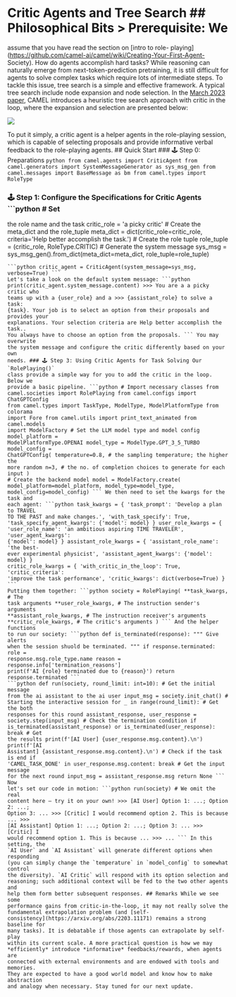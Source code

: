 # Critic Agents and Tree Search ## Philosophical Bits  > **Prerequisite**: We
assume that you have read the section on [intro to role-
playing](https://github.com/camel-ai/camel/wiki/Creating-Your-First-Agent-
Society). How do agents accomplish hard tasks? While reasoning can naturally
emerge from next-token-prediction pretraining, it is still difficult for
agents to solve complex tasks which require lots of intermediate steps. To
tackle this issue, tree search is a simple and effective framework. A typical
tree search include node expansion and node selection. In the [March 2023
paper](https://arxiv.org/abs/2303.17760), CAMEL introduces a heuristic tree
search approach with critic in the loop, where the expansion and selection are
presented below:

![](https://i.imgur.com/6x4ABpp.png)

To put it simply, a critic agent is a helper agents in the role-playing
session, which is capable of selecting proposals and provide informative
verbal feedback to the role-playing agents. ## Quick Start ### 🕹 Step 0:
Preparations ```python from camel.agents import CriticAgent from
camel.generators import SystemMessageGenerator as sys_msg_gen from
camel.messages import BaseMessage as bm from camel.types import RoleType ```
### 🕹 Step 1: Configure the Specifications for Critic Agents ```python # Set
the role name and the task critic_role = 'a picky critic' # Create the
meta_dict and the role_tuple meta_dict = dict(critic_role=critic_role,
criteria='Help better accomplish the task.') # Create the role tuple
role_tuple = (critic_role, RoleType.CRITIC) # Generate the system message
sys_msg = sys_msg_gen().from_dict(meta_dict=meta_dict, role_tuple=role_tuple)
``` ### 🕹 Step 2: Get the Critic Agents With the above arguments, we have:
```python critic_agent = CriticAgent(system_message=sys_msg, verbose=True) ```
Let's take a look on the default system message: ```python
print(critic_agent.system_message.content) >>> You are a a picky critic who
teams up with a {user_role} and a >>> {assistant_role} to solve a task:
{task}. Your job is to select an option from their proposals and provides your
explanations. Your selection criteria are Help better accomplish the task..
You always have to choose an option from the proposals. ``` You may overwrite
the system message and configure the critic differently based on your own
needs. ### 🕹 Step 3: Using Critic Agents for Task Solving Our `RolePlaying()`
class provide a simple way for you to add the critic in the loop. Below we
provide a basic pipeline. ```python # Import necessary classes from
camel.societies import RolePlaying from camel.configs import ChatGPTConfig
from camel.types import TaskType, ModelType, ModelPlatformType from colorama
import Fore from camel.utils import print_text_animated from camel.models
import ModelFactory # Set the LLM model type and model config model_platform =
ModelPlatformType.OPENAI model_type = ModelType.GPT_3_5_TURBO model_config =
ChatGPTConfig( temperature=0.8, # the sampling temperature; the higher the
more random n=3, # the no. of completion choices to generate for each input )
# Create the backend model model = ModelFactory.create(
model_platform=model_platform, model_type=model_type,
model_config=model_config) ``` We then need to set the kwargs for the task and
each agent: ```python task_kwargs = { 'task_prompt': 'Develop a plan to TRAVEL
TO THE PAST and make changes.', 'with_task_specify': True,
'task_specify_agent_kwargs': {'model': model} } user_role_kwargs = {
'user_role_name': 'an ambitious aspiring TIME TRAVELER', 'user_agent_kwargs':
{'model': model} } assistant_role_kwargs = { 'assistant_role_name': 'the best-
ever experimental physicist', 'assistant_agent_kwargs': {'model': model} }
critic_role_kwargs = { 'with_critic_in_the_loop': True, 'critic_criteria':
'improve the task performance', 'critic_kwargs': dict(verbose=True) } ```
Putting them together: ```python society = RolePlaying( **task_kwargs, # The
task arguments **user_role_kwargs, # The instruction sender's arguments
**assistant_role_kwargs, # The instruction receiver's arguments
**critic_role_kwargs, # The critic's arguments ) ``` And the helper functions
to run our society: ```python def is_terminated(response): """ Give alerts
when the session shuold be terminated. """ if response.terminated: role =
response.msg.role_type.name reason = response.info['termination_reasons']
print(f'AI {role} terminated due to {reason}') return response.terminated ```
```python def run(society, round_limit: int=10): # Get the initial message
from the ai assistant to the ai user input_msg = society.init_chat() #
Starting the interactive session for _ in range(round_limit): # Get the both
responses for this round assistant_response, user_response =
society.step(input_msg) # Check the termination condition if
is_terminated(assistant_response) or is_terminated(user_response): break # Get
the results print(f'[AI User] {user_response.msg.content}.\n') print(f'[AI
Assistant] {assistant_response.msg.content}.\n') # Check if the task is end if
'CAMEL_TASK_DONE' in user_response.msg.content: break # Get the input message
for the next round input_msg = assistant_response.msg return None ``` Now
let's set our code in motion: ```python run(society) # We omit the real
content here – try it on your own! >>> [AI User] Option 1: ...; Option 2: ...;
Option 3: ... >>> [Critic] I would recommend option 2. This is because ... >>>
[AI Assistant] Option 1: ...; Option 2: ...; Option 3: ... >>> [Critic] I
would recommend option 1. This is because ... >>> ... ``` In this setting, the
`AI User` and `AI Assistant` will generate different options when responding
(you can simply change the `temperature` in `model_config` to somewhat control
the diversity). `AI Critic` will respond with its option selection and
reasoning; such additional context will be fed to the two other agents and
help them form better subsequent responses. ## Remarks While we see some
performance gains from critic-in-the-loop, it may not really solve the
fundamental extrapolation problem (and [self-
consistency](https://arxiv.org/abs/2203.11171) remains a strong baseline for
many tasks). It is debatable if those agents can extrapolate by self-play
within its current scale. A more practical question is how we may
*efficiently* introduce *informative* feedbacks/rewards, when agents are
connected with external environments and are endowed with tools and memories.
They are expected to have a good world model and know how to make abstraction
and analogy when necessary. Stay tuned for our next update.

